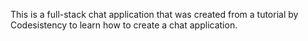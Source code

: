 This is a full-stack chat application that was created from a tutorial by Codesistency to learn how to create a chat application.
